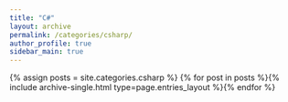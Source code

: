 ```yaml
---
title: "C#"
layout: archive
permalink: /categories/csharp/
author_profile: true
sidebar_main: true
---
```


{% assign posts = site.categories.csharp %}
{% for post in posts %}{% include archive-single.html type=page.entries_layout %}{% endfor %}

